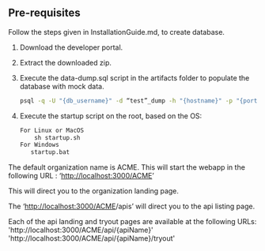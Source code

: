 Pre-requisites
--------------
Follow the steps given in InstallationGuide.md, to create database.

1.  Download the developer portal.
    
2.  Extract the downloaded zip.

3.  Execute the data-dump.sql script in the artifacts folder to populate the database with mock data.
    ```bash
    psql -q -U "{db_username}" -d “test”_dump -h "{hostname}" -p "{port}" -f {path to data-dump.sql}
    ```
    
4.  Execute the startup script on the root, based on the OS:
    
    ```bash
    For Linux or MacOS
        sh startup.sh
    For Windows
       startup.bat 
    ```
The default organization name is ACME.
This will start the webapp in the following URL : ‘[http://localhost:3000/ACME](http://localhost:3000/{orgName})’

This will direct you to the organization landing page.

The ‘[http://localhost:3000/ACME](http://localhost:3000/{orgName})/apis’ will direct you to the api listing page.

Each of the api landing and tryout pages are available at the following URLs:
  'http://localhost:3000/ACME/api/{apiName}'
  'http://localhost:3000/ACME/api/{apiName}/tryout'
